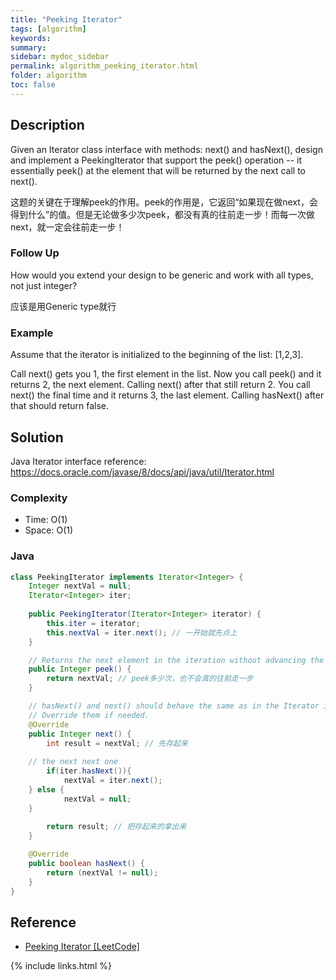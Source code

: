 ```yaml
---
title: "Peeking Iterator"
tags: [algorithm]
keywords:
summary:
sidebar: mydoc_sidebar
permalink: algorithm_peeking_iterator.html
folder: algorithm
toc: false
---
```


## Description
Given an Iterator class interface with methods: next() and hasNext(), design and implement a PeekingIterator that support the peek() operation -- it essentially peek() at the element that will be returned by the next call to next().

这题的关键在于理解peek的作用。peek的作用是，它返回“如果现在做next，会得到什么”的值。但是无论做多少次peek，都没有真的往前走一步！而每一次做next，就一定会往前走一步！

### Follow Up
How would you extend your design to be generic and work with all types, not just integer?

应该是用Generic type就行

### Example
Assume that the iterator is initialized to the beginning of the list: [1,2,3].

Call next() gets you 1, the first element in the list.
Now you call peek() and it returns 2, the next element. Calling next() after that still return 2. 
You call next() the final time and it returns 3, the last element. 
Calling hasNext() after that should return false.

## Solution
Java Iterator interface reference:
https://docs.oracle.com/javase/8/docs/api/java/util/Iterator.html

### Complexity
* Time: O(1)
* Space: O(1)

### Java
```java
class PeekingIterator implements Iterator<Integer> {
    Integer nextVal = null;
    Iterator<Integer> iter;
    
    public PeekingIterator(Iterator<Integer> iterator) {
        this.iter = iterator;
        this.nextVal = iter.next(); // 一开始就先点上
    }

    // Returns the next element in the iteration without advancing the iterator.
    public Integer peek() {
        return nextVal; // peek多少次，也不会真的往前走一步
    }

    // hasNext() and next() should behave the same as in the Iterator interface.
    // Override them if needed.
    @Override
    public Integer next() {
        int result = nextVal; // 先存起来
	
	// the next next one
        if(iter.hasNext()){
            nextVal = iter.next();
	} else {
            nextVal = null;
	}
	
        return result; // 把存起来的拿出来
    }

    @Override
    public boolean hasNext() {
        return (nextVal != null);
    }
}
```

## Reference
* [Peeking Iterator [LeetCode]](https://leetcode.com/problems/peeking-iterator/description/)

{% include links.html %}
